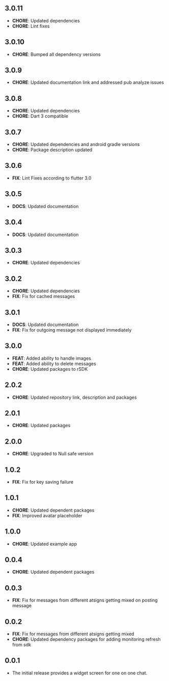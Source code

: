 ## 3.0.11

- **CHORE**: Updated dependencies
- **CHORE**: Lint fixes

## 3.0.10

- **CHORE**: Bumped all dependency versions

## 3.0.9

- **CHORE**: Updated documentation link and addressed pub analyze issues

## 3.0.8

- **CHORE**: Updated dependencies
- **CHORE**: Dart 3 compatible

## 3.0.7

- **CHORE**: Updated dependencies and android gradle versions
- **CHORE**: Package description updated

## 3.0.6

- **FIX**: Lint Fixes according to flutter 3.0

## 3.0.5

- **DOCS**: Updated documentation

## 3.0.4

- **DOCS**: Updated documentation

## 3.0.3

- **CHORE**: Updated dependencies

## 3.0.2

- **CHORE**: Updated dependencies
- **FIX**: Fix for cached messages

## 3.0.1

- **DOCS**: Updated documentation
- **FIX**: Fix for outgoing message not displayed immediately

## 3.0.0

- **FEAT**: Added ability to handle images
- **FEAT**: Added ability to delete messages
- **CHORE**: Updated packages to rSDK

## 2.0.2

- **CHORE**: Updated repository link, description and packages

## 2.0.1

- **CHORE**: Updated packages

## 2.0.0

- **CHORE**: Upgraded to Null safe version

## 1.0.2

- **FIX**: Fix for key saving failure

## 1.0.1

- **CHORE**: Updated dependent packages
- **FIX**: Improved avatar placeholder

## 1.0.0

- **CHORE**: Updated example app

## 0.0.4

- **CHORE**: Updated dependent packages

## 0.0.3

- **FIX**: Fix for messages from different atsigns getting mixed on posting message

## 0.0.2

- **FIX**: Fix for messages from different atsigns getting mixed
- **CHORE**: Updated dependency packages for adding monitoring refresh from sdk

## 0.0.1

- The initial release provides a widget screen for one on one chat.
